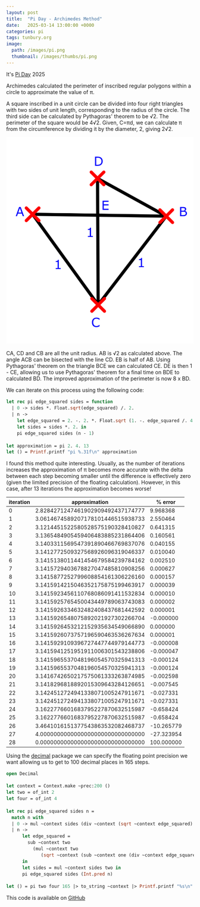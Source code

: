 ```yaml
---
layout: post
title:  "Pi Day - Archimedes Method"
date:   2025-03-14 13:00:00 +0000
categories: pi
tags: tunbury.org
image:
  path: /images/pi.png
  thumbnail: /images/thumbs/pi.png
---
```


It's [Pi Day](https://en.wikipedia.org/wiki/Pi_Day) 2025

Archimedes calculated the perimeter of inscribed regular polygons
within a circle to approximate the value of π.

A square inscribed in a unit circle can be divided into four right
triangles with two sides of unit length, corresponding to the radius of
the circle.  The third side can be calculated by Pythagoras' theorem to
be √2.  The perimeter of the square would be 4√2.  Given, C=πd, we
can calculate π from the circumference by dividing it by the diameter,
2, giving 2√2.

![](/images/pi-archimedes-triangle.png)

CA, CD and CB are all the unit radius. AB is √2 as calculated above. The
angle ACB can be bisected with the line CD. EB is half of AB. Using
Pythagoras' theorem on the triangle BCE we can calculated CE. DE is then
1 - CE, allowing us to use Pythagoras' theorem for a final time on BDE to
calculated BD. The improved approximation of the perimeter is now 8 x BD.

We can iterate on this process using the following code:

```ocaml
let rec pi edge_squared sides = function
  | 0 -> sides *. Float.sqrt(edge_squared) /. 2.
  | n ->
    let edge_squared = 2. -. 2. *. Float.sqrt (1. -. edge_squared /. 4.) in
    let sides = sides *. 2. in
    pi edge_squared sides (n - 1)

let approximation = pi 2. 4. 13
let () = Printf.printf "pi %.31f\n" approximation
```

I found this method quite interesting. Usually, as the number of
iterations increases the approximation of π becomes more accurate
with the delta between each step becoming smaller until the difference
is effectively zero (given the limited precision of the floating
calculation).  However, in this case, after 13 iterations the
approximation becomes worse!

| iteration | approximation | % error |
| --------- | ------------- | ------- |
| 0 | 2.8284271247461902909492437174777 | 9.968368 |
| 1 | 3.0614674589207178101446515938733 | 2.550464 |
| 2 | 3.1214451522580528575190328410827 | 0.641315 |
| 3 | 3.1365484905459406483885231864406 | 0.160561 |
| 4 | 3.1403311569547391890466769837076 | 0.040155 |
| 5 | 3.1412772509327568926096319046337 | 0.010040 |
| 6 | 3.1415138011441454679584239784162 | 0.002510 |
| 7 | 3.1415729403678827047485810908256 | 0.000627 |
| 8 | 3.1415877252799608854161306226160 | 0.000157 |
| 9 | 3.1415914215046352175875199463917 | 0.000039 |
| 10 | 3.1415923456110768086091411532834 | 0.000010 |
| 11 | 3.1415925765450043449789063743083 | 0.000002 |
| 12 | 3.1415926334632482408437681442592 | 0.000001 |
| 13 | 3.1415926548075892021927302266704 | -0.000000 |
| 14 | 3.1415926453212152935634549066890 | 0.000000 |
| 15 | 3.1415926073757196590463536267634 | 0.000001 |
| 16 | 3.1415929109396727447744979144773 | -0.000008 |
| 17 | 3.1415941251951911006301543238806 | -0.000047 |
| 18 | 3.1415965537048196054570325941313 | -0.000124 |
| 19 | 3.1415965537048196054570325941313 | -0.000124 |
| 20 | 3.1416742650217575061333263874985 | -0.002598 |
| 21 | 3.1418296818892015309643284126651 | -0.007545 |
| 22 | 3.1424512724941338071005247911671 | -0.027331 |
| 23 | 3.1424512724941338071005247911671 | -0.027331 |
| 24 | 3.1622776601683795227870632515987 | -0.658424 |
| 25 | 3.1622776601683795227870632515987 | -0.658424 |
| 26 | 3.4641016151377543863532082468737 | -10.265779 |
| 27 | 4.0000000000000000000000000000000 | -27.323954 |
| 28 | 0.0000000000000000000000000000000 | 100.000000 |

Using the [decimal](https://opam.ocaml.org/packages/decimal/) package
we can specify the floating point precision we want allowing us to
get to 100 decimal places in 165 steps.

```ocaml
open Decimal

let context = Context.make ~prec:200 ()
let two = of_int 2
let four = of_int 4

let rec pi edge_squared sides n =
  match n with
  | 0 -> mul ~context sides (div ~context (sqrt ~context edge_squared) two)
  | n ->
      let edge_squared =
        sub ~context two
          (mul ~context two
             (sqrt ~context (sub ~context one (div ~context edge_squared four))))
      in
      let sides = mul ~context sides two in
      pi edge_squared sides (Int.pred n)

let () = pi two four 165 |> to_string ~context |> Printf.printf "%s\n"
```

This code is available on [GitHub](https://github.com/mtelvers/pi-archimedes)
